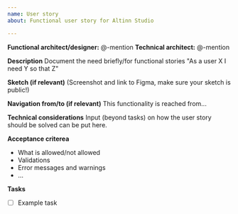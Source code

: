 ```yaml
---
name: User story
about: Functional user story for Altinn Studio

---
```


**Functional architect/designer:** @-mention
**Technical architect:** @-mention

**Description**
Document the need briefly/for functional stories "As a user X I need Y so that Z"

**Sketch (if relevant)**
(Screenshot and link to Figma, make sure your sketch is public!)

**Navigation from/to (if relevant)**
This functionality is reached from...

**Technical considerations**
Input (beyond tasks) on how the user story should be solved can be put here.

**Acceptance criterea**
- What is allowed/not allowed
- Validations
- Error messages and warnings
- ...

**Tasks**
- [ ] Example task
